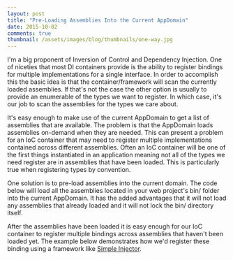 ```yaml
---
layout: post
title: "Pre-Loading Assemblies Into the Current AppDomain"
date: 2015-10-02
comments: true
thumbnail: /assets/images/blog/thumbnails/one-way.jpg
---
```


I'm a big proponent of Inversion of Control and Dependency Injection. One of niceties that most DI containers provide is the<!--more--> ability to register bindings for multiple implementations for a single interface. In order to accomplish this the basic idea is that the container/framework will scan the currently loaded assemblies. If that's not the case the other option is usually to provide an enumerable of the types we want to register. In which case, it's our job to scan the assemblies for the types we care about. 

It's easy enough to make use of the current AppDomain to get a list of assemblies that are available. The problem is that the AppDomain loads assemblies on-demand when they are needed. This can present a problem for an IoC container that may need to register multiple implementations contained across different assemblies. Often an IoC container will be one of the first things instantiated in an application meaning not all of the types we need register are in assemblies that have been loaded. This is particularly true when registering types by convention. 

One solution is to pre-load assemblies into the current domain. The code below will load all the assemblies located in your web project's bin/ folder into the current AppDomain. It has the added advantages that it will not load any assemblies that already loaded and it will not lock the bin/ directory itself.   

<script src="https://gist.github.com/stesta/0e0ea00de8c9edfca80e.js"></script>  

After the assemblies have been loaded it is easy enough for our IoC container to register multiple bindings across assemblies that haven't been loaded yet.  The example below demonstrates how we'd register these binding using a framework like [Simple Injector](https://simpleinjector.org).  

<script src="https://gist.github.com/stesta/fedf3aba270372e424a4.js"></script>   
